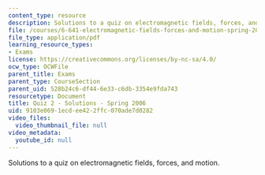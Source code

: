 ```yaml
---
content_type: resource
description: Solutions to a quiz on electromagnetic fields, forces, and motion.
file: /courses/6-641-electromagnetic-fields-forces-and-motion-spring-2009/9103e0691ecdee422ffc070ade7d0282_MIT6_641s09_sol_quiz2006_2.pdf
file_type: application/pdf
learning_resource_types:
- Exams
license: https://creativecommons.org/licenses/by-nc-sa/4.0/
ocw_type: OCWFile
parent_title: Exams
parent_type: CourseSection
parent_uid: 528b24c6-df44-6e33-c6db-3354e9fda743
resourcetype: Document
title: Quiz 2 - Solutions - Spring 2006
uid: 9103e069-1ecd-ee42-2ffc-070ade7d0282
video_files:
  video_thumbnail_file: null
video_metadata:
  youtube_id: null
---
```

Solutions to a quiz on electromagnetic fields, forces, and motion.